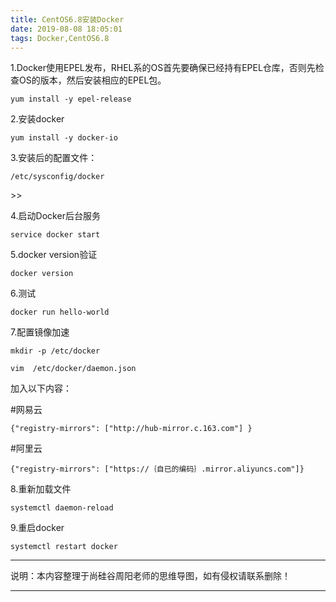 ```yaml
---
title: CentOS6.8安装Docker
date: 2019-08-08 18:05:01
tags: Docker,CentOS6.8
---
```





1.Docker使用EPEL发布，RHEL系的OS首先要确保已经持有EPEL仓库，否则先检查OS的版本，然后安装相应的EPEL包。

	yum install -y epel-release


2.安装docker

    yum install -y docker-io

3.安装后的配置文件：

	/etc/sysconfig/docker

<!--more-->>>

4.启动Docker后台服务
	
	service docker start

5.docker version验证

	docker version

6.测试

  	docker run hello-world

7.配置镜像加速

   	mkdir -p /etc/docker
 
	vim  /etc/docker/daemon.json
   
加入以下内容：


     
 #网易云

	{"registry-mirrors": ["http://hub-mirror.c.163.com"] }
 
 
 
 #阿里云

	{"registry-mirrors": ["https://｛自已的编码｝.mirror.aliyuncs.com"]}

8.重新加载文件
     
    systemctl daemon-reload

9.重启docker
	
	systemctl restart docker



----------

说明：本内容整理于尚硅谷周阳老师的思维导图，如有侵权请联系删除！

----------
 
  
	